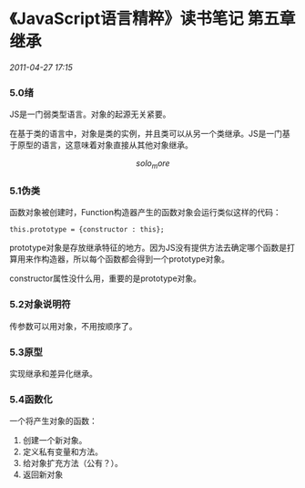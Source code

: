 # 《JavaScript语言精粹》读书笔记 第五章 继承
_2011-04-27 17:15_

### 5.0绪

JS是一门弱类型语言。对象的起源无关紧要。

在基于类的语言中，对象是类的实例，并且类可以从另一个类继承。JS是一门基于原型的语言，这意味着对象直接从其他对象继承。

$$solo_more$$

### 5.1伪类

函数对象被创建时，Function构造器产生的函数对象会运行类似这样的代码：

	this.prototype = {constructor : this};

prototype对象是存放继承特征的地方。因为JS没有提供方法去确定哪个函数是打算用来作构造器，所以每个函数都会得到一个prototype对象。

constructor属性没什么用，重要的是prototype对象。

### 5.2对象说明符

传参数可以用对象，不用按顺序了。

### 5.3原型

实现继承和差异化继承。

### 5.4函数化

一个将产生对象的函数：

1. 创建一个新对象。
2. 定义私有变量和方法。
3. 给对象扩充方法（公有？）。
4. 返回新对象